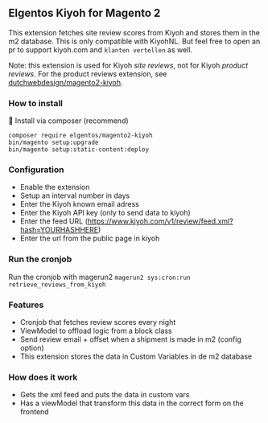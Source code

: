 ## Elgentos Kiyoh for Magento 2

This extension fetches site review scores from Kiyoh and stores them in the m2 database. This is only compatible with KiyohNL. But feel free to open an pr to support kiyoh.com and `klanten vertellen` as well. 

Note: this extension is used for Kiyoh *site reviews*, not for Kiyoh *product reviews*. For the product reviews extension, see [dutchwebdesign/magento2-kiyoh](https://github.com/dutchwebdesign/magento2-kiyoh).

### How to install

:rocket:  Install via composer (recommend)
```
composer require elgentos/magento2-kiyoh
bin/magento setup:upgrade
bin/magento setup:static-content:deploy
```

### Configuration

- Enable the extension
- Setup an interval number in days
- Enter the Kiyoh known email adress
- Enter the Kiyoh API key (only to send data to kiyoh)
- Enter the feed URL (https://www.kiyoh.com/v1/review/feed.xml?hash=YOURHASHHERE)
- Enter the url from the public page in kiyoh

### Run the cronjob

Run the cronjob with magerun2 `magerun2 sys:cron:run retrieve_reviews_from_kiyoh`

### Features

- Cronjob that fetches review scores every night
- ViewModel to offload logic from a block class
- Send review email + offset when a shipment is made in m2 (config option)
- This extension stores the data in Custom Variables in de m2 database

### How does it work

- Gets the xml feed and puts the data in custom vars
- Has a viewModel that transform this data in the correct form on the frontend
